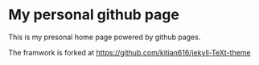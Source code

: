 # My personal github page



This is my presonal home page powered by github pages.



The framwork is forked at https://github.com/kitian616/jekyll-TeXt-theme



